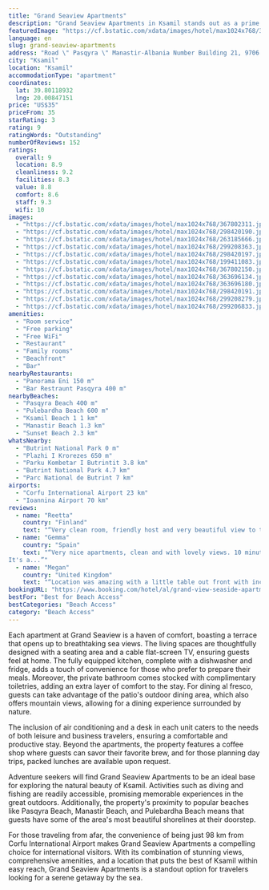 ```yaml
---
title: "Grand Seaview Apartments"
description: "Grand Seaview Apartments in Ksamil stands out as a prime choice for travelers seeking a blend of comfort, convenience, and scenic beauty."
featuredImage: "https://cf.bstatic.com/xdata/images/hotel/max1024x768/367802311.jpg?k=4ec0015b631f7ef42f4cdaa9d75a395550d42030d4f16caced85cac42eecb0ed&o=&hp=1"
language: en
slug: grand-seaview-apartments
address: "Road \" Pasqyra \" Manastir-Albania Number Building 21, 9706 Ksamil, Albania"
city: "Ksamil"
location: "Ksamil"
accommodationType: "apartment"
coordinates:
  lat: 39.80118932
  lng: 20.00847151
price: "US$35"
priceFrom: 35
starRating: 3
rating: 9
ratingWords: "Outstanding"
numberOfReviews: 152
ratings:
  overall: 9
  location: 8.9
  cleanliness: 9.2
  facilities: 8.3
  value: 8.8
  comfort: 8.6
  staff: 9.3
  wifi: 10
images:
  - "https://cf.bstatic.com/xdata/images/hotel/max1024x768/367802311.jpg?k=4ec0015b631f7ef42f4cdaa9d75a395550d42030d4f16caced85cac42eecb0ed&o=&hp=1"
  - "https://cf.bstatic.com/xdata/images/hotel/max1024x768/298420190.jpg?k=9f3be29f69a9a62e1215e888ac8b5744e3b9200c100d2e9491da18487e81d6a6&o=&hp=1"
  - "https://cf.bstatic.com/xdata/images/hotel/max1024x768/263185666.jpg?k=cc6a30bc7e2000235b19df1f692573998d5663a18d4d7887727b8e9a38d27b89&o=&hp=1"
  - "https://cf.bstatic.com/xdata/images/hotel/max1024x768/299208363.jpg?k=323feac59fff841c58b2a23c71ef619c57b84493093de96dcb1ecebf9109edfc&o=&hp=1"
  - "https://cf.bstatic.com/xdata/images/hotel/max1024x768/298420197.jpg?k=7ef82e6fed9668e70b0847c9b908d6494f1abc859a6e8019558d8ae6274296c2&o=&hp=1"
  - "https://cf.bstatic.com/xdata/images/hotel/max1024x768/199411083.jpg?k=500e9b97c69f2d0f8a32524a92f0b217f013efc5eb624c265f4378b6a5749731&o=&hp=1"
  - "https://cf.bstatic.com/xdata/images/hotel/max1024x768/367802150.jpg?k=3bb286313363bd1f0c05da445f26a35490c51b0dfff4a721bba53901f0fe015c&o=&hp=1"
  - "https://cf.bstatic.com/xdata/images/hotel/max1024x768/363696134.jpg?k=06fa46be6dfce7a01f2827fd93709466f0ccec1be79c38edb5d3d5900a2769d2&o=&hp=1"
  - "https://cf.bstatic.com/xdata/images/hotel/max1024x768/363696180.jpg?k=e6dbc116d3aa9a1ca1c07e857df75a4bfb0753b92cd21fbbf275dd7f6a8c88c1&o=&hp=1"
  - "https://cf.bstatic.com/xdata/images/hotel/max1024x768/298420191.jpg?k=8c523d457ad4707f009d9b09ec3f28cb8898a1e44cc4a9fae5aff6105937d273&o=&hp=1"
  - "https://cf.bstatic.com/xdata/images/hotel/max1024x768/299208279.jpg?k=10f51acabd9f12ff3dd8dda5e7c655f912847f6c9759ad8144511920a3483356&o=&hp=1"
  - "https://cf.bstatic.com/xdata/images/hotel/max1024x768/299206833.jpg?k=86f481c5c7b5b47bc94373ed5e8c002f02f3ff90cd1b66b7c3d0f6a6cd88179a&o=&hp=1"
amenities:
  - "Room service"
  - "Free parking"
  - "Free WiFi"
  - "Restaurant"
  - "Family rooms"
  - "Beachfront"
  - "Bar"
nearbyRestaurants:
  - "Panorama Eni 150 m"
  - "Bar Restraunt Pasqyra 400 m"
nearbyBeaches:
  - "Pasqyra Beach 400 m"
  - "Pulebardha Beach 600 m"
  - "Ksamil Beach 1 1 km"
  - "Manastir Beach 1.3 km"
  - "Sunset Beach 2.3 km"
whatsNearby:
  - "Butrint National Park 0 m"
  - "Plazhi I Krorezes 650 m"
  - "Parku Kombetar I Butrintit 3.8 km"
  - "Butrint National Park 4.7 km"
  - "Parc National de Butrint 7 km"
airports:
  - "Corfu International Airport 23 km"
  - "Ioannina Airport 70 km"
reviews:
  - name: "Reetta"
    country: "Finland"
    text: "“Very clean room, friendly host and very beautiful view to the mountains.”"
  - name: "Gemma"
    country: "Spain"
    text: "“Very nice apartments, clean and with lovely views. 10 minutes away from a nice small beach with restaurant and in a really calm area compared to the hustle of Ksamil. Would recommend staying there if you're looking for relaxing holidays.
It's a...”"
  - name: "Megan"
    country: "United Kingdom"
    text: "“Location was amazing with a little table out front with incredible sea views! You can walk 20 minutes down to a beautiful beach from there which is perfect for watching sunset!”"
bookingURL: "https://www.booking.com/hotel/al/grand-view-seaside-apartment.en-gb.html?aid=8035640"
bestFor: "Best for Beach Access"
bestCategories: "Beach Access"
category: "Beach Access"
---
```


Each apartment at Grand Seaview is a haven of comfort, boasting a terrace that opens up to breathtaking sea views. The living spaces are thoughtfully designed with a seating area and a cable flat-screen TV, ensuring guests feel at home. The fully equipped kitchen, complete with a dishwasher and fridge, adds a touch of convenience for those who prefer to prepare their meals. Moreover, the private bathroom comes stocked with complimentary toiletries, adding an extra layer of comfort to the stay. For dining al fresco, guests can take advantage of the patio's outdoor dining area, which also offers mountain views, allowing for a dining experience surrounded by nature.

The inclusion of air conditioning and a desk in each unit caters to the needs of both leisure and business travelers, ensuring a comfortable and productive stay. Beyond the apartments, the property features a coffee shop where guests can savor their favorite brew, and for those planning day trips, packed lunches are available upon request.

Adventure seekers will find Grand Seaview Apartments to be an ideal base for exploring the natural beauty of Ksamil. Activities such as diving and fishing are readily accessible, promising memorable experiences in the great outdoors. Additionally, the property's proximity to popular beaches like Pasqyra Beach, Manastir Beach, and Pulebardha Beach means that guests have some of the area's most beautiful shorelines at their doorstep.

For those traveling from afar, the convenience of being just 98 km from Corfu International Airport makes Grand Seaview Apartments a compelling choice for international visitors. With its combination of stunning views, comprehensive amenities, and a location that puts the best of Ksamil within easy reach, Grand Seaview Apartments is a standout option for travelers looking for a serene getaway by the sea.